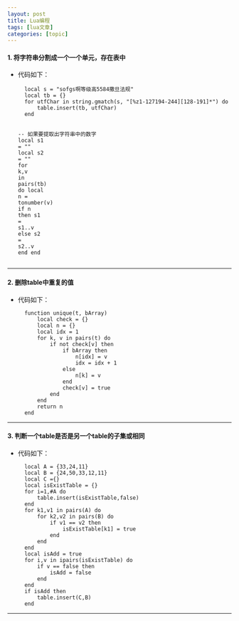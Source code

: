 ```yaml
---
layout: post
title: Lua编程 
tags: [lua文章]
categories: [topic]
---
```

<h4 id="1-将字符串分割成一个一个单元存在表中">1. 将字符串分割成一个一个单元，存在表中</h4>
<ul>
  <li>代码如下：
    <div class="language-lua highlighter-rouge"><div class="highlight"><pre class="highlight"><code>  <span class="kd">local</span> <span class="n">s</span> <span class="o">=</span> <span class="s2">&#34;sofgs啊等级高5584撒旦法规&#34;</span>
  <span class="kd">local</span> <span class="n">tb</span> <span class="o">=</span> <span class="p">{}</span>
  <span class="k">for</span> <span class="n">utfChar</span> <span class="k">in</span> <span class="nb">string.gmatch</span><span class="p">(</span><span class="n">s</span><span class="p">,</span> <span class="s2">&#34;[%z1-127194-244][128-191]*&#34;</span><span class="p">)</span> <span class="k">do</span>  
      <span class="nb">table.insert</span><span class="p">(</span><span class="n">tb</span><span class="p">,</span> <span class="n">utfChar</span><span class="p">)</span>  
  <span class="k">end</span>
	
  <span class="c1">-- 如果要提取出字符串中的数字</span>
  <span class="kd">local</span> <span class="n">s1</span> <span class="o">=</span> <span class="s2">&#34;&#34;</span>
  <span class="kd">local</span> <span class="n">s2</span> <span class="o">=</span> <span class="s2">&#34;&#34;</span>
  <span class="k">for</span> <span class="n">k</span><span class="p">,</span><span class="n">v</span> <span class="k">in</span> <span class="nb">pairs</span><span class="p">(</span><span class="n">tb</span><span class="p">)</span> <span class="k">do</span>
     <span class="kd">local</span> <span class="n">n</span> <span class="o">=</span> <span class="nb">tonumber</span><span class="p">(</span><span class="n">v</span><span class="p">)</span>
     <span class="k">if</span> <span class="n">n</span> <span class="k">then</span>
        <span class="n">s1</span> <span class="o">=</span> <span class="n">s1</span><span class="o">..</span><span class="n">v</span>
     <span class="k">else</span>
        <span class="n">s2</span> <span class="o">=</span> <span class="n">s2</span><span class="o">..</span><span class="n">v</span>
     <span class="k">end</span>
  <span class="k">end</span>
</code></pre></div>    </div>
  </li>
</ul>

<hr/>

<h4 id="2-删除table中重复的值">2. 删除table中重复的值</h4>
<ul>
  <li>代码如下：
    <div class="language-lua highlighter-rouge"><div class="highlight"><pre class="highlight"><code>  <span class="k">function</span> <span class="nf">unique</span><span class="p">(</span><span class="n">t</span><span class="p">,</span> <span class="n">bArray</span><span class="p">)</span>  
      <span class="kd">local</span> <span class="n">check</span> <span class="o">=</span> <span class="p">{}</span>  
      <span class="kd">local</span> <span class="n">n</span> <span class="o">=</span> <span class="p">{}</span>  
      <span class="kd">local</span> <span class="n">idx</span> <span class="o">=</span> <span class="mi">1</span>  
      <span class="k">for</span> <span class="n">k</span><span class="p">,</span> <span class="n">v</span> <span class="k">in</span> <span class="nb">pairs</span><span class="p">(</span><span class="n">t</span><span class="p">)</span> <span class="k">do</span>  
          <span class="k">if</span> <span class="ow">not</span> <span class="n">check</span><span class="p">[</span><span class="n">v</span><span class="p">]</span> <span class="k">then</span>  
              <span class="k">if</span> <span class="n">bArray</span> <span class="k">then</span>  
                  <span class="n">n</span><span class="p">[</span><span class="n">idx</span><span class="p">]</span> <span class="o">=</span> <span class="n">v</span>  
                  <span class="n">idx</span> <span class="o">=</span> <span class="n">idx</span> <span class="o">+</span> <span class="mi">1</span>  
              <span class="k">else</span>  
                  <span class="n">n</span><span class="p">[</span><span class="n">k</span><span class="p">]</span> <span class="o">=</span> <span class="n">v</span>  
              <span class="k">end</span>  
              <span class="n">check</span><span class="p">[</span><span class="n">v</span><span class="p">]</span> <span class="o">=</span> <span class="kc">true</span>  
          <span class="k">end</span>  
      <span class="k">end</span>  
      <span class="k">return</span> <span class="n">n</span>  
  <span class="k">end</span> 
</code></pre></div>    </div>
  </li>
</ul>

<hr/>

<h4 id="3-判断一个table是否是另一个table的子集或相同">3. 判断一个table是否是另一个table的子集或相同</h4>
<ul>
  <li>代码如下：
    <div class="language-lua highlighter-rouge"><div class="highlight"><pre class="highlight"><code>  <span class="kd">local</span> <span class="n">A</span> <span class="o">=</span> <span class="p">{</span><span class="mi">33</span><span class="p">,</span><span class="mi">24</span><span class="p">,</span><span class="mi">11</span><span class="p">}</span>
  <span class="kd">local</span> <span class="n">B</span> <span class="o">=</span> <span class="p">{</span><span class="mi">24</span><span class="p">,</span><span class="mi">50</span><span class="p">,</span><span class="mi">33</span><span class="p">,</span><span class="mi">12</span><span class="p">,</span><span class="mi">11</span><span class="p">}</span>
  <span class="kd">local</span> <span class="n">C</span> <span class="o">=</span><span class="p">{}</span>
  <span class="kd">local</span> <span class="n">isExistTable</span> <span class="o">=</span> <span class="p">{}</span>
  <span class="k">for</span> <span class="n">i</span><span class="o">=</span><span class="mi">1</span><span class="p">,</span><span class="o">#</span><span class="n">A</span> <span class="k">do</span>
      <span class="nb">table.insert</span><span class="p">(</span><span class="n">isExistTable</span><span class="p">,</span><span class="kc">false</span><span class="p">)</span>
  <span class="k">end</span>
  <span class="k">for</span> <span class="n">k1</span><span class="p">,</span><span class="n">v1</span> <span class="k">in</span> <span class="nb">pairs</span><span class="p">(</span><span class="n">A</span><span class="p">)</span> <span class="k">do</span>
      <span class="k">for</span> <span class="n">k2</span><span class="p">,</span><span class="n">v2</span> <span class="k">in</span> <span class="nb">pairs</span><span class="p">(</span><span class="n">B</span><span class="p">)</span> <span class="k">do</span>
          <span class="k">if</span> <span class="n">v1</span> <span class="o">==</span> <span class="n">v2</span> <span class="k">then</span>
              <span class="n">isExistTable</span><span class="p">[</span><span class="n">k1</span><span class="p">]</span> <span class="o">=</span> <span class="kc">true</span>                       
          <span class="k">end</span>
      <span class="k">end</span>
  <span class="k">end</span>
  <span class="kd">local</span> <span class="n">isAdd</span> <span class="o">=</span> <span class="kc">true</span>
  <span class="k">for</span> <span class="n">i</span><span class="p">,</span><span class="n">v</span> <span class="k">in</span> <span class="nb">ipairs</span><span class="p">(</span><span class="n">isExistTable</span><span class="p">)</span> <span class="k">do</span>
      <span class="k">if</span> <span class="n">v</span> <span class="o">==</span> <span class="kc">false</span> <span class="k">then</span>
          <span class="n">isAdd</span> <span class="o">=</span> <span class="kc">false</span>
      <span class="k">end</span>
  <span class="k">end</span>
  <span class="k">if</span> <span class="n">isAdd</span> <span class="k">then</span>
      <span class="nb">table.insert</span><span class="p">(</span><span class="n">C</span><span class="p">,</span><span class="n">B</span><span class="p">)</span>
  <span class="k">end</span>
</code></pre></div>    </div>
  </li>
</ul>

<hr/>
